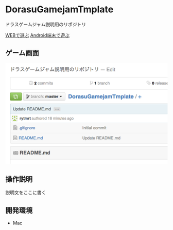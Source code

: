 DorasuGamejamTmplate
====================

ドラスゲームジャム説明用のリポジトリ

[WEBで遊ぶ](http://rytmrt.github.io/DorasuGamejamTemplate/)
[Android端末で遊ぶ](https://github.com/rytmrt/)


ゲーム画面
--------------------

![game screen 1](./images/game_screen_1.png)


操作説明
--------------------

説明文をここに書く


開発環境
--------------------
- Mac



